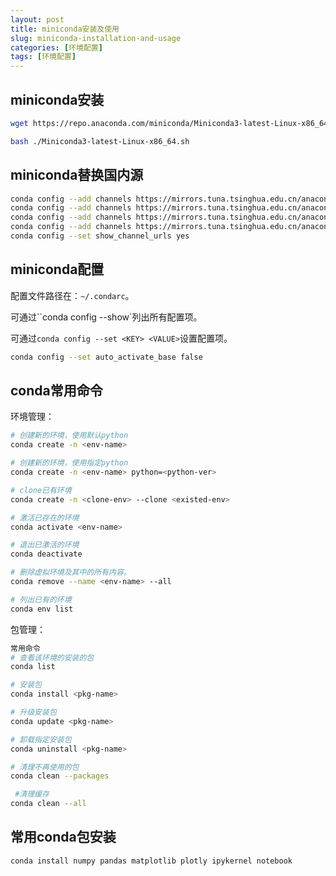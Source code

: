 ```yaml
---
layout: post
title: miniconda安装及使用
slug: miniconda-installation-and-usage
categories: [环境配置]
tags: [环境配置]
---
```


## miniconda安装


```bash
wget https://repo.anaconda.com/miniconda/Miniconda3-latest-Linux-x86_64.sh

bash ./Miniconda3-latest-Linux-x86_64.sh
```

## miniconda替换国内源
```bash
conda config --add channels https://mirrors.tuna.tsinghua.edu.cn/anaconda/pkgs/free/
conda config --add channels https://mirrors.tuna.tsinghua.edu.cn/anaconda/pkgs/main/
conda config --add channels https://mirrors.tuna.tsinghua.edu.cn/anaconda/cloud/pytorch/
conda config --add channels https://mirrors.tuna.tsinghua.edu.cn/anaconda/cloud/pytorch/linux-64/
conda config --set show_channel_urls yes
```

## miniconda配置
配置文件路径在：`~/.condarc`。

可通过``conda config --show`列出所有配置项。

可通过`conda config --set <KEY> <VALUE>`设置配置项。

```bash
conda config --set auto_activate_base false
```

## conda常用命令
环境管理：
```bash
# 创建新的环境，使用默认python
conda create -n <env-name>

# 创建新的环境，使用指定python
conda create -n <env-name> python=<python-ver>

# clone已有环境
conda create -n <clone-env> --clone <existed-env>

# 激活已存在的环境
conda activate <env-name>

# 退出已激活的环境
conda deactivate

# 删除虚拟环境及其中的所有内容。
conda remove --name <env-name> --all

# 列出已有的环境
conda env list
```

包管理：
```bash
常用命令
# 查看该环境的安装的包
conda list

# 安装包
conda install <pkg-name>

# 升级安装包
conda update <pkg-name>

# 卸载指定安装包
conda uninstall <pkg-name>

# 清理不再使用的包
conda clean --packages

 #清理缓存
conda clean --all
```

## 常用conda包安装
```bash
conda install numpy pandas matplotlib plotly ipykernel notebook
```